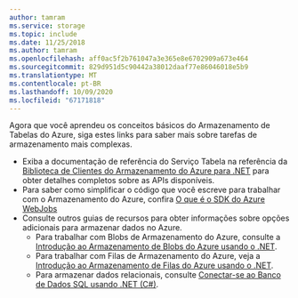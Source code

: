 ```yaml
---
author: tamram
ms.service: storage
ms.topic: include
ms.date: 11/25/2018
ms.author: tamram
ms.openlocfilehash: aff0ac5f2b761047a3e365e8e6702909a673e464
ms.sourcegitcommit: 829d951d5c90442a38012daaf77e86046018e5b9
ms.translationtype: MT
ms.contentlocale: pt-BR
ms.lasthandoff: 10/09/2020
ms.locfileid: "67171818"
---
```

Agora que você aprendeu os conceitos básicos do Armazenamento de Tabelas do Azure, siga estes links para saber mais sobre tarefas de armazenamento mais complexas.

* Exiba a documentação de referência do Serviço Tabela na referência da [Biblioteca de Clientes do Armazenamento do Azure para .NET](https://go.microsoft.com/fwlink/?LinkID=390731) para obter detalhes completos sobre as APIs disponíveis.
* Para saber como simplificar o código que você escreve para trabalhar com o Armazenamento do Azure, confira [O que é o SDK do Azure WebJobs](https://github.com/Azure/azure-webjobs-sdk/wiki)
* Consulte outros guias de recursos para obter informações sobre opções adicionais para armazenar dados no Azure.
  * Para trabalhar com Blobs de Armazenamento do Azure, consulte a [Introdução ao Armazenamento de Blobs do Azure usando o .NET](../articles/storage/blobs/storage-dotnet-how-to-use-blobs.md).
  * Para trabalhar com Filas de Armazenamento do Azure, veja a [Introdução ao Armazenamento de Filas do Azure usando o .NET](../articles/storage/queues/storage-dotnet-how-to-use-queues.md).
  * Para armazenar dados relacionais, consulte [Conectar-se ao Banco de Dados SQL usando .NET (C#)](../articles/sql-database/sql-database-develop-dotnet-simple.md).

